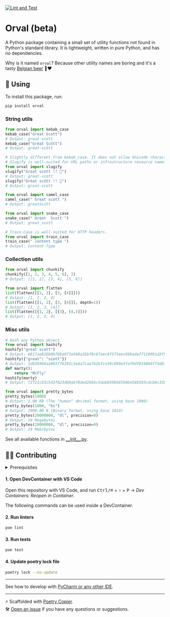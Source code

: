 [![Lint and Test](https://github.com/lukin0110/orval/actions/workflows/test.yml/badge.svg)](https://github.com/lukin0110/orval/actions)

# Orval (beta)

A Python package containing a small set of utility functions not found in Python's standard library. It is lightweight, written in pure Python, and has no dependencies.

Why is it named `orval`? Because other utility names are boring and it's a tasty [Belgian beer](https://en.wikipedia.org/wiki/Orval_Brewery) 🤘❤️

## 🚀 Using

To install this package, run:
```bash
pip install orval
```

### String utils
```python
from orval import kebab_case
kebab_case("Great Scott")
# Output: great-scott
kebab_case("Gréat Scött")
# Output: gréat-scött
```

```python
# Slightly different from kebab_case. It does not allow Unicode characters.
# Slugify is well-suited for URL paths or infrastructure resource names (e.g., database names).
from orval import slugify
slugify("Great scott !! 🤘")
# Output: great-scott
slugify("Gréat scött !! 🤘")
# Output: great-scott
```

```python
from orval import camel_case
camel_case(" Great scott ")
# Output: greatScott
```

```python
from orval import snake_case
snake_case(" Great  Scott ")
# Output: great_scott
```

```python
# Train-Case is well-suited for HTTP headers.
from orval import train_case
train_case(" content type ")
# Output: Content-Type
```

### Collection utils

```python
from orval import chunkify
chunkify([1, 2, 3, 4, 5, 6], 2)
# Output: [[1, 2], [3, 4], [5, 6]]
```

```python
from orval import flatten
list(flatten([[1, 2], [3, [4]]]))
# Output: [1, 2, 3, 4]
list(flatten([[1, 2], [3, [4]]], depth=1))
# Output: [1, 2, 3, [4]]
list(flatten([{1, 2}, [{3}, (4,)]]))
# Output: [1, 2, 3, 4]
```

### Misc utils
```python
# Hash any Python object.
from orval import hashify
hashify("great scott")
# Output: 6617ae826b0b76ba9f3a568a2bbf6c67aec8f575eec69badaf7110091d3f5cc6
hashify({"great": "scott"})
# Output: 1d63b966aa065f76392c3e4a7caa7b1bfce39c889e5faf0df0198b9ff5d0f434
def marty():
    return "McFly"
hashify(marty)
# Output: f2f21c93c543f023db0ab78ded26bbc5dabb59bb65b0b458b503cdcb0c3389e4
```

```python
from orval import pretty_bytes
pretty_bytes(1000)
# Output: 1.00 KB (The "human" decimal format, using base 1000)
pretty_bytes(1000, "bs")
# Output: 1000.00 B (Binary format, using base 1024)
pretty_bytes(20000000, "dl", precision=0)
# Output: 20 Megabytes
pretty_bytes(20000000, "dl", precision=0)
# Output: 19 Mebibytes
```

See all available functions in [\_\_init\_\_.py](src/orval/__init__.py).

## 🧑‍💻 Contributing

<details>
<summary>Prerequisites</summary>

<details>
<summary>1. Install Docker</summary>

1. Go to [Docker](https://www.docker.com/get-started), download and install docker.
2. [Configure Docker to use the BuildKit build system](https://docs.docker.com/build/buildkit/#getting-started). On macOS and Windows, BuildKit is enabled by default in Docker Desktop.

</details>

<details>
<summary>2. Install VS Code</summary>

Go to [VS Code](https://code.visualstudio.com/), download and install VS Code.
</details>


</details>

#### 1. Open DevContainer with VS Code
Open this repository with VS Code, and run <kbd>Ctrl/⌘</kbd> + <kbd>⇧</kbd> + <kbd>P</kbd> → _Dev Containers: Reopen in Container_.

The following commands can be used inside a DevContainer.

#### 2. Run linters
```bash
poe lint
```

#### 3. Run tests
```bash
poe test
```

#### 4. Update poetry lock file
```bash
poetry lock --no-update
```

---
See how to develop with [PyCharm or any other IDE](https://github.com/lukin0110/poetry-copier/tree/main/docs/ide.md).

---
️⚡️ Scaffolded with [Poetry Copier](https://github.com/lukin0110/poetry-copier/).\
🛠️ [Open an issue](https://github.com/lukin0110/poetry-copier/issues/new) if you have any questions or suggestions.
